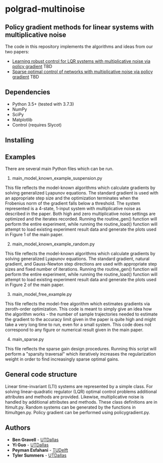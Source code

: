 # polgrad-multinoise

## Policy gradient methods for linear systems with multiplicative noise

The code in this repository implements the algorithms and ideas from our two papers:
* [Learning robust control for LQR systems with multiplicative noise via policy gradient](https://arxiv.org/) TBD
* [Sparse optimal control of networks with multiplicative noise via policy gradient](https://arxiv.org/) TBD


## Dependencies
* Python 3.5+ (tested with 3.7.3)
* NumPy
* SciPy
* Matplotlib
* Control (requires Slycot)

## Installing


## Examples
There are several main Python files which can be run. 

1. main_model_known_example_suspension.py

This file reflects the model-known algorithms which calculate gradients
by solving generalized Lyapunov equations. The standard gradient is used with an
appropriate step size and the optimization terminates when the Frobenius norm
of the gradient falls below a threshold. The system represented is a 4-state,
1-input system with multiplicative noise as described in the paper. Both high
and zero multiplicative noise settings are optimized and the iterates recorded.
Running the routine_gen() function will perform the entire experiment,
while running the routine_load() function will attempt to load existing
experiment result data and generate the plots used in Figure 1 of the main paper.


2. main_model_known_example_random.py

This file reflects the model-known algorithms which calculate gradients
by solving generalized Lyapunov equations. The standard gradient, natural 
gradient, and Gauss-Newton step directions are used with appropriate step sizes
and fixed number of iterations.
Running the routine_gen() function will perform the entire experiment,
while running the routine_load() function will attempt to load existing
experiment result data and generate the plots used in Figure 2 of the main paper.


3. main_model_free_example.py

This file reflects the model-free algorithm which estimates gradients via 
zeroth-order optimization. This code is meant to simply give an idea how the 
algorithm works - the number of sample trajectories needed to estimate the 
gradient to the accuracy limit given in the paper is quite high and might take
a very long time to run, even for a small system. This code does not correspond
to any figure or numerical result given in the main paper.

4. main_sparse.py

This file reflects the sparse gain design procedures. Running this script will perform a "sparsity traversal" which iteratively increases the regularization weight in order to find increasingly sparse optimal gains.


## General code structure
Linear time-invariant (LTI) systems are represented by a simple class. For solving linear-quadratic regulator (LQR) optimal control problems additional attributes and methods are provided. Likewise, multiplicative noise is handled by additional attributes and methods. These class definitions are in ltimult.py. Random systems can be generated by the functions in ltimultgen.py. Policy gradient can be performed using policygradient.py.


## Authors
* **Ben Gravell** - [UTDallas](http://www.utdallas.edu/~tyler.summers/)
* **Yi Guo** - [UTDallas](http://www.utdallas.edu/~tyler.summers/)
* **Peyman Esfahani** - [TUDelft](http://www.dcsc.tudelft.nl/~mohajerin/)
* **Tyler Summers** - [UTDallas](http://www.utdallas.edu/~tyler.summers/)
